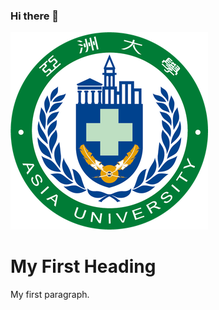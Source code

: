 ### Hi there 👋
  
  <head>
    <title>我的個人簡介</title>
  </head>
  <body>
    <img src="Asia_University.png" alt = " University">
    <h1>My First Heading</h1>
    <p>My first paragraph.</p>
    
  </body>

